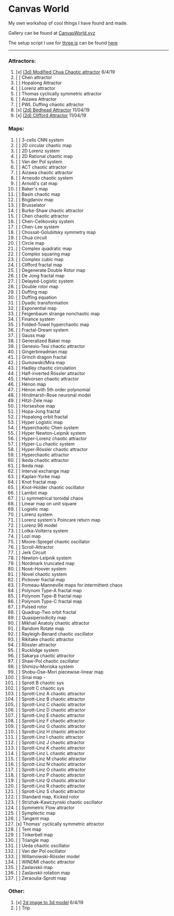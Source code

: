 # Canvas World

My own workshop of cool things I have found and made.

Gallery can be found at [CanvasWorld.xyz](http://CanvasWorld.xyz)

The setup script I use for [three.js](https://threejs.org/) can be found [here](/ThreeSetup.js)

----


### Attractors:
1. [x] [(3d) Modified Chua Chaotic attractor](/Modified%20Chua%20Chaotic%20attractor) 6/4/19
2. [ ] Chen attractor
3. [ ] Hopalong Attractor
4. [ ] Lorenz attractor
5. [ ] Thomas cyclically symmetric attractor
6. [ ] Aizawa Attractor
7. [ ] PWL Duffing chaotic attractor
8. [x] [(2d) Bedhead Attractor](/(2d)%20Bedhead%20Attractor) 11/04/19
9. [x] [(2d) Clifford Attractor](/(2d)%20Clifford%20Attractor) 11/04/19
### Maps:
1. [ ] 3-cells CNN system 
2. [ ] 2D circular chaotic map
3. [ ] 2D Lorenz system 
4. [ ] 2D Rational chaotic map 
5. [ ] Van der Pol system 
6. [ ] ACT chaotic attractor 
7. [ ] Aizawa chaotic attractor 
8. [ ] Arneodo chaotic system
9. [ ] Arnold's cat map
10. [ ] Baker's map
11. [ ] Basin chaotic map
12. [ ] Bogdanov map
13. [ ] Brusselator
14. [ ] Burke-Shaw chaotic attractor
15. [ ] Chen chaotic attractor
16. [ ] Chen-Celikovsky system 
17. [ ] Chen-Lee system
18. [ ] Chossat-Golubitsky symmetry map
19. [ ] Chua circuit
20. [ ] Circle map
21. [ ] Complex quadratic map
22. [ ] Complex squaring map
23. [ ] Complex cubic map
24. [ ] Clifford fractal map
25. [ ] Degenerate Double Rotor map
26. [ ] De Jong fractal map
27. [ ] Delayed-Logistic system
28. [ ] Double rotor map
29. [ ] Duffing map
30. [ ] Duffing equation
31. [ ] Dyadic transformation
32. [ ] Exponential map
33. [ ] Feigenbaum strange nonchaotic map
34. [ ] Finance system
35. [ ] Folded-Towel hyperchaotic map
36. [ ] Fractal-Dream system
37. [ ] Gauss map
38. [ ] Generalized Baker map
39. [ ] Genesio-Tesi chaotic attractor
40. [ ] Gingerbreadman map
41. [ ] Grinch dragon fractal
42. [ ] Gumowski/Mira map
43. [ ] Hadley chaotic circulation
44. [ ] Half-inverted Rössler attractor
45. [ ] Halvorsen chaotic attractor
46. [ ] Hénon map
47. [ ] Hénon with 5th order polynomial
48. [ ] Hindmarsh-Rose neuronal model
49. [ ] Hitzl-Zele map
50. [ ] Horseshoe map
51. [ ] Hopa-Jong fractal
52. [ ] Hopalong orbit fractal
53. [ ] Hyper Logistic map
54. [ ] Hyperchaotic Chen system
55. [ ] Hyper Newton-Leipnik system
56. [ ] Hyper-Lorenz chaotic attractor
57. [ ] Hyper-Lu chaotic system
58. [ ] Hyper-Rössler chaotic attractor
59. [ ] Hyperchaotic attractor
60. [ ] Ikeda chaotic attractor
61. [ ] Ikeda map
62. [ ] Interval exchange map
63. [ ] Kaplan-Yorke map
64. [ ] Knot fractal map
65. [ ] Knot-Holder chaotic oscillator 
66. [ ] Lambić map 
67. [ ] Li symmetrical toroidal chaos 
68. [ ] Linear map on unit square
69. [ ] Logistic map
70. [ ] Lorenz system
71. [ ] Lorenz system's Poincare return map
72. [ ] Lorenz 96 model
73. [ ] Lotka-Volterra system
74. [ ] Lozi map 
75. [ ] Moore-Spiegel chaotic oscillator 
76. [ ] Scroll-Attractor 
77. [ ] Jerk Circuit 
78. [ ] Newton-Leipnik system
79. [ ] Nordmark truncated map
80. [ ] Nosé-Hoover system
81. [ ] Novel chaotic system 
82. [ ] Pickover fractal map 
83. [ ] Pomeau-Manneville maps for intermittent chaos
84. [ ] Polynom Type-A fractal map 
85. [ ] Polynom Type-B fractal map 
86. [ ] Polynom Type-C fractal map 
87. [ ] Pulsed rotor
88. [ ] Quadrup-Two orbit fractal 
89. [ ] Quasiperiodicity map
90. [ ] Mikhail Anatoly chaotic attractor
91. [ ] Random Rotate map
92. [ ] Rayleigh-Benard chaotic oscillator
93. [ ] Rikitake chaotic attractor 
94. [ ] Rössler attractor
95. [ ] Rucklidge system 
96. [ ] Sakarya chaotic attractor 
97. [ ] Shaw-Pol chaotic oscillator 
98. [ ] Shimizu-Morioka system 
99. [ ] Shobu-Ose-Mori piecewise-linear map
100. [ ] Sinai map - 
101. [ ] Sprott B chaotic sys
102. [ ] Sprott C chaotic sys
103. [ ] Sprott-Linz A chaotic attractor 
104. [ ] Sprott-Linz B chaotic attractor 
105. [ ] Sprott-Linz C chaotic attractor 
106. [ ] Sprott-Linz D chaotic attractor 
107. [ ] Sprott-Linz E chaotic attractor 
108. [ ] Sprott-Linz F chaotic attractor 
109. [ ] Sprott-Linz G chaotic attractor 
110. [ ] Sprott-Linz H chaotic attractor 
111. [ ] Sprott-Linz I chaotic attractor 
112. [ ] Sprott-Linz J chaotic attractor 
113. [ ] Sprott-Linz K chaotic attractor 
114. [ ] Sprott-Linz L chaotic attractor 
115. [ ] Sprott-Linz M chaotic attractor 
116. [ ] Sprott-Linz N chaotic attractor 
117. [ ] Sprott-Linz O chaotic attractor 
118. [ ] Sprott-Linz P chaotic attractor 
119. [ ] Sprott-Linz Q chaotic attractor 
120. [ ] Sprott-Linz R chaotic attractor 
121. [ ] Sprott-Linz S chaotic attractor 
122. [ ] Standard map, Kicked rotor
123. [ ] Strizhak-Kawczynski chaotic oscillator 
124. [ ] Symmetric Flow attractor 
125. [ ] Symplectic map
126. [ ] Tangent map
127. [x] Thomas' cyclically symmetric attractor
128. [ ] Tent map
129. [ ] Tinkerbell map
130. [ ] Triangle map
131. [ ] Ueda chaotic oscillator 
132. [ ] Van der Pol oscillator
133. [ ] Willamowski-Rössler model 
134. [ ] WINDMI chaotic attractor 
135. [ ] Zaslavskii map
136. [ ] Zaslavskii rotation map
137. [ ] Zeraoulia-Sprott map 


### Other:
1. [x] [2d image to 3d model](/2d%20image%20to%203d%20model) 6/4/19
2. [ ] Trip